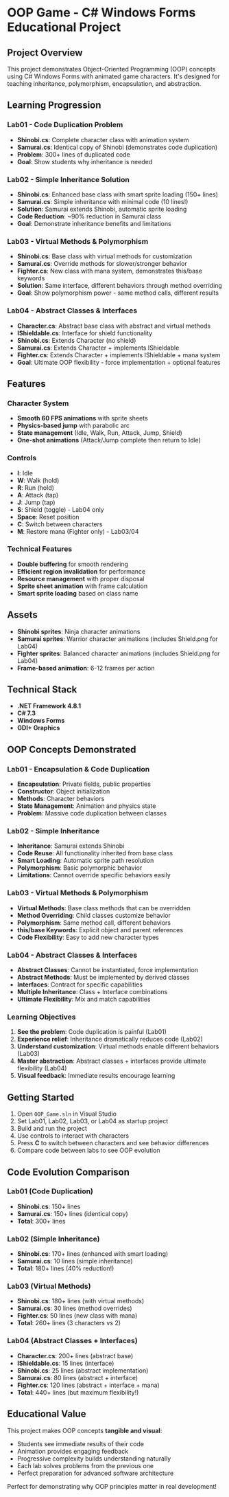 # OOP Game - C# Windows Forms Educational Project

## Project Overview
This project demonstrates Object-Oriented Programming (OOP) concepts using C# Windows Forms with animated game characters. It's designed for teaching inheritance, polymorphism, encapsulation, and abstraction.

## Learning Progression

### Lab01 - Code Duplication Problem
- **Shinobi.cs**: Complete character class with animation system
- **Samurai.cs**: Identical copy of Shinobi (demonstrates code duplication)
- **Problem**: 300+ lines of duplicated code
- **Goal**: Show students why inheritance is needed

### Lab02 - Simple Inheritance Solution
- **Shinobi.cs**: Enhanced base class with smart sprite loading (150+ lines)
- **Samurai.cs**: Simple inheritance with minimal code (10 lines!)
- **Solution**: Samurai extends Shinobi, automatic sprite loading
- **Code Reduction**: ~90% reduction in Samurai class
- **Goal**: Demonstrate inheritance benefits and limitations

### Lab03 - Virtual Methods & Polymorphism
- **Shinobi.cs**: Base class with virtual methods for customization
- **Samurai.cs**: Override methods for slower/stronger behavior
- **Fighter.cs**: New class with mana system, demonstrates this/base keywords
- **Solution**: Same interface, different behaviors through method overriding
- **Goal**: Show polymorphism power - same method calls, different results

### Lab04 - Abstract Classes & Interfaces
- **Character.cs**: Abstract base class with abstract and virtual methods
- **IShieldable.cs**: Interface for shield functionality
- **Shinobi.cs**: Extends Character (no shield)
- **Samurai.cs**: Extends Character + implements IShieldable
- **Fighter.cs**: Extends Character + implements IShieldable + mana system
- **Goal**: Ultimate OOP flexibility - force implementation + optional features

## Features

### Character System
- **Smooth 60 FPS animations** with sprite sheets
- **Physics-based jump** with parabolic arc
- **State management** (Idle, Walk, Run, Attack, Jump, Shield)
- **One-shot animations** (Attack/Jump complete then return to Idle)

### Controls
- **I**: Idle
- **W**: Walk (hold)
- **R**: Run (hold)
- **A**: Attack (tap)
- **J**: Jump (tap)
- **S**: Shield (toggle) - Lab04 only
- **Space**: Reset position
- **C**: Switch between characters
- **M**: Restore mana (Fighter only) - Lab03/04

### Technical Features
- **Double buffering** for smooth rendering
- **Efficient region invalidation** for performance
- **Resource management** with proper disposal
- **Sprite sheet animation** with frame calculation
- **Smart sprite loading** based on class name

## Assets
- **Shinobi sprites**: Ninja character animations
- **Samurai sprites**: Warrior character animations (includes Shield.png for Lab04)
- **Fighter sprites**: Balanced character animations (includes Shield.png for Lab04)
- **Frame-based animation**: 6-12 frames per action

## Technical Stack
- **.NET Framework 4.8.1**
- **C# 7.3**
- **Windows Forms**
- **GDI+ Graphics**

## OOP Concepts Demonstrated

### Lab01 - Encapsulation & Code Duplication
- **Encapsulation**: Private fields, public properties
- **Constructor**: Object initialization
- **Methods**: Character behaviors
- **State Management**: Animation and physics state
- **Problem**: Massive code duplication between classes

### Lab02 - Simple Inheritance
- **Inheritance**: Samurai extends Shinobi
- **Code Reuse**: All functionality inherited from base class
- **Smart Loading**: Automatic sprite path resolution
- **Polymorphism**: Basic polymorphic behavior
- **Limitations**: Cannot override specific behaviors easily

### Lab03 - Virtual Methods & Polymorphism
- **Virtual Methods**: Base class methods that can be overridden
- **Method Overriding**: Child classes customize behavior
- **Polymorphism**: Same method call, different behaviors
- **this/base Keywords**: Explicit object and parent references
- **Code Flexibility**: Easy to add new character types

### Lab04 - Abstract Classes & Interfaces
- **Abstract Classes**: Cannot be instantiated, force implementation
- **Abstract Methods**: Must be implemented by derived classes
- **Interfaces**: Contract for specific capabilities
- **Multiple Inheritance**: Class + Interface combinations
- **Ultimate Flexibility**: Mix and match capabilities

### Learning Objectives
1. **See the problem**: Code duplication is painful (Lab01)
2. **Experience relief**: Inheritance dramatically reduces code (Lab02)
3. **Understand customization**: Virtual methods enable different behaviors (Lab03)
4. **Master abstraction**: Abstract classes + interfaces provide ultimate flexibility (Lab04)
5. **Visual feedback**: Immediate results encourage learning

## Getting Started
1. Open `OOP_Game.sln` in Visual Studio
2. Set Lab01, Lab02, Lab03, or Lab04 as startup project
3. Build and run the project
4. Use controls to interact with characters
5. Press **C** to switch between characters and see behavior differences
6. Compare code between labs to see OOP evolution

## Code Evolution Comparison

### Lab01 (Code Duplication)
- **Shinobi.cs**: 150+ lines
- **Samurai.cs**: 150+ lines (identical copy)
- **Total**: 300+ lines

### Lab02 (Simple Inheritance)
- **Shinobi.cs**: 170+ lines (enhanced with smart loading)
- **Samurai.cs**: 10 lines (simple inheritance)
- **Total**: 180+ lines (40% reduction!)

### Lab03 (Virtual Methods)
- **Shinobi.cs**: 180+ lines (with virtual methods)
- **Samurai.cs**: 30 lines (method overrides)
- **Fighter.cs**: 50 lines (new class with mana)
- **Total**: 260+ lines (3 characters vs 2)

### Lab04 (Abstract Classes + Interfaces)
- **Character.cs**: 200+ lines (abstract base)
- **IShieldable.cs**: 15 lines (interface)
- **Shinobi.cs**: 25 lines (abstract implementation)
- **Samurai.cs**: 80 lines (abstract + interface)
- **Fighter.cs**: 120 lines (abstract + interface + mana)
- **Total**: 440+ lines (but maximum flexibility!)

## Educational Value
This project makes OOP concepts **tangible and visual**:
- Students see immediate results of their code
- Animation provides engaging feedback
- Progressive complexity builds understanding naturally
- Each lab solves problems from the previous one
- Perfect preparation for advanced software architecture

Perfect for demonstrating why OOP principles matter in real development!